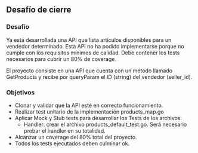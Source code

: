 ## Desafío de cierre 

### Desafío
Ya está desarrollada una API que lista artículos disponibles para un vendedor determinado. Esta API no ha podido implementarse porque no cumple con los requisitos mínimos de calidad. Debe contener los tests necesarios para cubrir un 80% de coverage.

El proyecto consiste en una API que cuenta con un método llamado GetProducts y recibe por queryParam el ID (string) del vendedor (seller_id).

### Objetivos 
- Clonar y validar que la API esté en correcto funcionamiento.
- Realizar test unitario de la implementación products_map.go
- Aplicar Mock y Stub tests para desarrollar los Tests de los archivos:
    - Handler: crear el archivo products_default_test.go. Será necesario probar el handler en su totalidad.
- Alcanzar un coverage del 80% total del proyecto.
- Todos los tests ejecutados deben culminar ok.